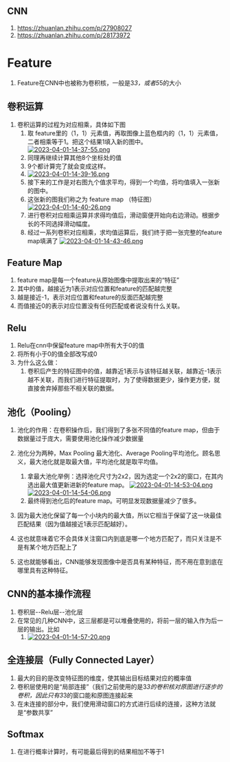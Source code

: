 ## CNN
1. https://zhuanlan.zhihu.com/p/27908027
2. https://zhuanlan.zhihu.com/p/28173972

# Feature
1. Feature在CNN中也被称为卷积核，一般是3*3，或者5*5的大小

## 卷积运算
1. 卷积运算的过程为对应相乘，具体如下图
   1. 取 feature里的（1，1）元素值，再取图像上蓝色框内的（1，1）元素值，二者相乘等于1。把这个结果1填入新的图中。 
   [![2023-04-01-14-37-55.png](https://i.postimg.cc/VLf5ymw6/2023-04-01-14-37-55.png)](https://postimg.cc/nMWnB8Cb)
   2. 同理再继续计算其他8个坐标处的值
   3. 9个都计算完了就会变成这样。
   4. [![2023-04-01-14-39-16.png](https://i.postimg.cc/ZnVbYvmq/2023-04-01-14-39-16.png)](https://postimg.cc/0KKRcQbg)
   5. 接下来的工作是对右图九个值求平均，得到一个均值，将均值填入一张新的图中。
   6. 这张新的图我们称之为 feature map （特征图）
   [![2023-04-01-14-40-26.png](https://i.postimg.cc/FRvNjVsR/2023-04-01-14-40-26.png)](https://postimg.cc/DWx9hsGk)
   7. 进行卷积对应相乘运算并求得均值后，滑动窗便开始向右边滑动。根据步长的不同选择滑动幅度。
   8. 经过一系列卷积对应相乘，求均值运算后，我们终于把一张完整的feature map填满了
   [![2023-04-01-14-43-46.png](https://i.postimg.cc/7ZSRg8C3/2023-04-01-14-43-46.png)](https://postimg.cc/fVT5NPfy)

## Feature Map
1. feature map是每一个feature从原始图像中提取出来的“特征”
2. 其中的值，越接近为1表示对应位置和feature的匹配越完整
3. 越是接近-1，表示对应位置和feature的反面匹配越完整
4. 而值接近0的表示对应位置没有任何匹配或者说没有什么关联。

## Relu
1. Relu在cnn中保留feature map中所有大于0的值
2. 将所有小于0的值全部改写成0
3. 为什么这么做：
   1. 卷积后产生的特征图中的值，越靠近1表示与该特征越关联，越靠近-1表示越不关联，而我们进行特征提取时，为了使得数据更少，操作更方便，就直接舍弃掉那些不相关联的数据。

## 池化（Pooling）
1. 池化的作用：在卷积操作后，我们得到了多张不同值的feature map，但由于数据量过于庞大，需要使用池化操作减少数据量
2. 池化分为两种，Max Pooling 最大池化、Average Pooling平均池化。顾名思义，最大池化就是取最大值，平均池化就是取平均值。
   1. 拿最大池化举例：选择池化尺寸为2x2，因为选定一个2x2的窗口，在其内选出最大值更新进新的feature map。
   [![2023-04-01-14-53-04.png](https://i.postimg.cc/fyLcRXd2/2023-04-01-14-53-04.png)](https://postimg.cc/JDfDTsPZ)
   [![2023-04-01-14-54-06.png](https://i.postimg.cc/Z53rnJ9S/2023-04-01-14-54-06.png)](https://postimg.cc/PCXLFsz3)
   2. 最终得到池化后的feature map。可明显发现数据量减少了很多。

3. 因为最大池化保留了每一个小块内的最大值，所以它相当于保留了这一块最佳匹配结果（因为值越接近1表示匹配越好）。
4. 这也就意味着它不会具体关注窗口内到底是哪一个地方匹配了，而只关注是不是有某个地方匹配上了
5. 这也就能够看出，CNN能够发现图像中是否具有某种特征，而不用在意到底在哪里具有这种特征。

## CNN的基本操作流程
1. 卷积层--Relu层--池化层
2. 在常见的几种CNN中，这三层都是可以堆叠使用的，将前一层的输入作为后一层的输出。比如
   1. [![2023-04-01-14-57-20.png](https://i.postimg.cc/PrnYCPD5/2023-04-01-14-57-20.png)](https://postimg.cc/rzgKbygB)

## 全连接层（Fully Connected Layer）
1. 最大的目的是改变特征图的维度，使其输出目标结果对应的概率值
2. 卷积层使用的是“局部连接”（我们之前使用的是3*3的卷积核对原图进行逐步的卷积，因此只有3*3的窗口能和原图连接起来
3. 在未连接的部分中，我们使用滑动窗口的方式进行后续的连接，这种方法就是“参数共享”

## Softmax
1. 在进行概率计算时，有可能最后得到的结果相加不等于1

